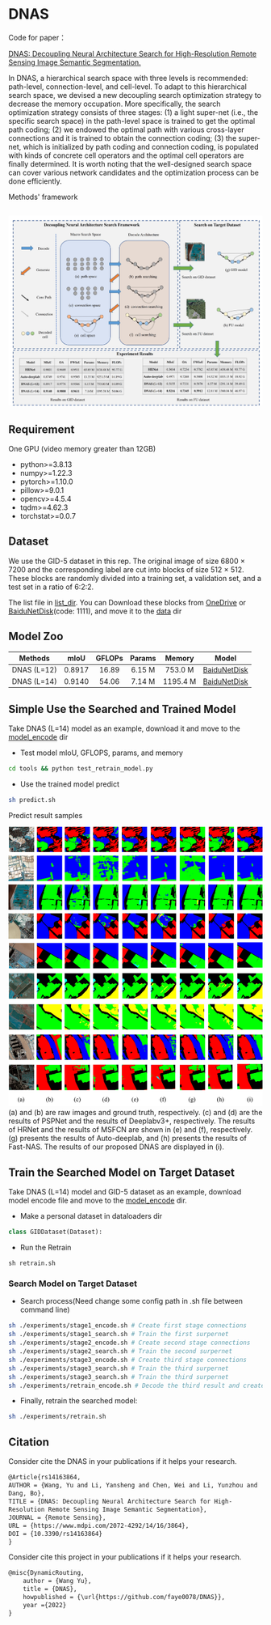 # DNAS

Code for paper：

[DNAS: Decoupling Neural Architecture Search for High-Resolution Remote Sensing Image Semantic Segmentation.](https://www.mdpi.com/2072-4292/14/16/3864)

In DNAS, a hierarchical search space with three levels is recommended: path-level, connection-level, and cell-level. To adapt to this hierarchical search space, we devised a new decoupling search optimization strategy to decrease the memory occupation. More specifically, the search optimization strategy consists of three stages: (1) a light super-net (i.e., the specific search space) in the path-level space is trained to get the optimal path coding; (2) we endowed the optimal path with various cross-layer connections and it is trained to obtain the connection coding; (3) the super-net, which is initialized by path coding and connection coding, is populated with kinds of concrete cell operators and the optimal cell operators are finally determined. It is worth noting that the well-designed search space can cover various network candidates and the optimization process can be done efficiently.

Methods' framework

![framework](./paper/framework.jpg)
---

## Requirement

One GPU (video memory greater than 12GB)

* python>=3.8.13
* numpy>=1.22.3
* pytorch>=1.10.0
* pillow>=9.0.1
* opencv>=4.5.4
* tqdm>=4.62.3
* torchstat>=0.0.7

## Dataset

We use the GID-5 dataset in this rep. The original image of size 6800 × 7200 and the corresponding label are cut into blocks of size 512 × 512. These blocks are randomly divided into a training set, a validation set, and a test set in a ratio of 6:2:2. 

The list file in [list_dir](./data/lists/GID/). You can Download these blocks from [OneDrive]() or [BaiduNetDisk](https://pan.baidu.com/s/1jLTOf9PktWDvJZXBy2hFSg)(code: 1111), and move it to the [data](./data/) dir 

## Model Zoo

|   Methods   |  mIoU  | GFLOPs | Params |  Memory  |                            Model                             |
| :---------: | :----: | :----: | :----: | :------: | :----------------------------------------------------------: |
| DNAS (L=12) | 0.8917 | 16.89  | 6.15 M | 753.0 M  | [BaiduNetDisk](https://drive.google.com/file/d/1Fa4hLS2GKL90HR0tVhmcZkFwemK6DlgT/view?usp=sharing) |
| DNAS (L=14) | 0.9140 | 54.06  | 7.14 M | 1195.4 M | [BaiduNetDisk](https://drive.google.com/open?id=1o31jNkoSMugK0rEsi6grE9WEioWJgsZN) |

## Simple Use the Searched and Trained Model

Take DNAS (L=14) model as an example, download it and move to the [model_encode](./model/model_encode/) dir

* Test model mIoU, GFLOPS, params, and memory

```bash
cd tools && python test_retrain_model.py
```

* Use the trained model predict

```bash
sh predict.sh
```

Predict result samples

![framework](./paper/result.jpg)
(a) and (b) are raw images and ground truth, respectively. (c) and (d) are the results of PSPNet and the results of Deeplabv3+, respectively. The results of HRNet and the results of MSFCN are shown in (e) and (f), respectively. (g) presents the results of Auto-deeplab, and (h) presents the results of Fast-NAS. The results of our proposed DNAS are displayed in (i).
## Train the Searched Model on Target Dataset

Take DNAS (L=14) model and GID-5 dataset as an example, download model encode file and move to the [model_encode](./model/model_encode/) dir. 

* Make a personal dataset in dataloaders dir

```python
class GIDDataset(Dataset):
```

* Run the Retrain

```
sh retrain.sh
```

### Search Model on Target Dataset

* Search process(Need change some config path in .sh file between command line)

```bash
sh ./experiments/stage1_encode.sh # Create first stage connections
sh ./experiments/stage1_search.sh # Train the first surpernet
sh ./experiments/stage2_encode.sh # Create second stage connections
sh ./experiments/stage2_search.sh # Train the second surpernet
sh ./experiments/stage3_encode.sh # Create third stage connections
sh ./experiments/stage3_search.sh # Train the third surpernet
sh ./experiments/stage3_search.sh # Train the third surpernet
sh ./experiments/retrain_encode.sh # Decode the third result and create retrain cell structure
```

* Finally, retrain the searched model:

```bash
sh ./experiments/retrain.sh
```

## Citation

Consider cite the DNAS in your publications if it helps your research. 

```
@Article{rs14163864,
AUTHOR = {Wang, Yu and Li, Yansheng and Chen, Wei and Li, Yunzhou and Dang, Bo},
TITLE = {DNAS: Decoupling Neural Architecture Search for High-Resolution Remote Sensing Image Semantic Segmentation},
JOURNAL = {Remote Sensing},
URL = {https://www.mdpi.com/2072-4292/14/16/3864},
DOI = {10.3390/rs14163864}
}
```

Consider cite this project in your publications if it helps your research. 

```
@misc{DynamicRouting,
    author = {Wang Yu},
    title = {DNAS},
    howpublished = {\url{https://github.com/faye0078/DNAS}},
    year ={2022}
}
```